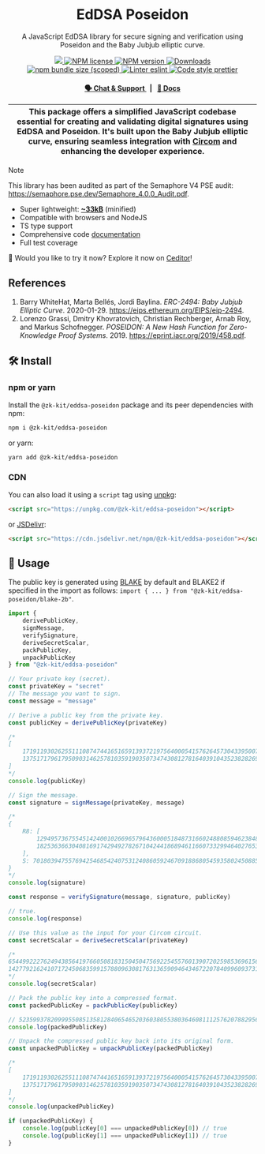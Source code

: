 <p align="center">
    <h1 align="center">
        EdDSA Poseidon
    </h1>
    <p align="center">A JavaScript EdDSA library for secure signing and verification using Poseidon and the Baby Jubjub elliptic curve.</p>
</p>

<p align="center">
    <a href="https://github.com/privacy-scaling-explorations/zk-kit">
        <img src="https://img.shields.io/badge/project-zk--kit-blue.svg?style=flat-square">
    </a>
    <a href="https://github.com/privacy-scaling-explorations/zk-kit/tree/main/packages/eddsa-poseidon/LICENSE">
        <img alt="NPM license" src="https://img.shields.io/npm/l/%40zk-kit%2Feddsa-poseidon?style=flat-square">
    </a>
    <a href="https://www.npmjs.com/package/@zk-kit/eddsa-poseidon">
        <img alt="NPM version" src="https://img.shields.io/npm/v/@zk-kit/eddsa-poseidon?style=flat-square" />
    </a>
    <a href="https://npmjs.org/package/@zk-kit/eddsa-poseidon">
        <img alt="Downloads" src="https://img.shields.io/npm/dm/@zk-kit/eddsa-poseidon.svg?style=flat-square" />
    </a>
    <a href="https://bundlephobia.com/package/@zk-kit/eddsa-poseidon">
        <img alt="npm bundle size (scoped)" src="https://img.shields.io/bundlephobia/minzip/@zk-kit/eddsa-poseidon" />
    </a>
    <a href="https://eslint.org/">
        <img alt="Linter eslint" src="https://img.shields.io/badge/linter-eslint-8080f2?style=flat-square&logo=eslint" />
    </a>
    <a href="https://prettier.io/">
        <img alt="Code style prettier" src="https://img.shields.io/badge/code%20style-prettier-f8bc45?style=flat-square&logo=prettier" />
    </a>
</p>

<div align="center">
    <h4>
        <a href="https://appliedzkp.org/discord">
            🗣️ Chat &amp; Support
        </a>
        <span>&nbsp;&nbsp;|&nbsp;&nbsp;</span>
        <a href="https://zkkit.pse.dev/modules/_zk_kit_eddsa_poseidon.html">
            📘 Docs
        </a>
    </h4>
</div>

| This package offers a simplified JavaScript codebase essential for creating and validating digital signatures using EdDSA and Poseidon. It's built upon the Baby Jubjub elliptic curve, ensuring seamless integration with [Circom](https://github.com/iden3/circom) and enhancing the developer experience. |
| ------------------------------------------------------------------------------------------------------------------------------------------------------------------------------------------------------------------------------------------------------------------------------------------------------------ |

> [!NOTE]  
> This library has been audited as part of the Semaphore V4 PSE audit: https://semaphore.pse.dev/Semaphore_4.0.0_Audit.pdf.

-   Super lightweight: [**~33kB**](https://bundlephobia.com/package/@zk-kit/eddsa-poseidon) (minified)
-   Compatible with browsers and NodeJS
-   TS type support
-   Comprehensive code [documentation](https://zkkit.pse.dev/modules/_zk_kit_eddsa_poseidon.html)
-   Full test coverage

👾 Would you like to try it now? Explore it now on [Ceditor](https://ceditor.cedoor.dev/52787e4ad57d2f2076648d509efc3448)!

## References

1. Barry WhiteHat, Marta Bellés, Jordi Baylina. _ERC-2494: Baby Jubjub Elliptic Curve_. 2020-01-29. https://eips.ethereum.org/EIPS/eip-2494.
2. Lorenzo Grassi, Dmitry Khovratovich, Christian Rechberger, Arnab Roy, and Markus Schofnegger. _POSEIDON: A New Hash Function for Zero-Knowledge Proof Systems_. 2019. https://eprint.iacr.org/2019/458.pdf.

## 🛠 Install

### npm or yarn

Install the `@zk-kit/eddsa-poseidon` package and its peer dependencies with npm:

```bash
npm i @zk-kit/eddsa-poseidon
```

or yarn:

```bash
yarn add @zk-kit/eddsa-poseidon
```

### CDN

You can also load it using a `script` tag using [unpkg](https://unpkg.com/):

```html
<script src="https://unpkg.com/@zk-kit/eddsa-poseidon"></script>
```

or [JSDelivr](https://www.jsdelivr.com/):

```html
<script src="https://cdn.jsdelivr.net/npm/@zk-kit/eddsa-poseidon"></script>
```

## 📜 Usage

The public key is generated using [BLAKE](<https://en.wikipedia.org/wiki/BLAKE_(hash_function)>) by default and BLAKE2 if specified in the import as follows: `import { ... } from "@zk-kit/eddsa-poseidon/blake-2b"`.

```typescript
import {
    derivePublicKey,
    signMessage,
    verifySignature,
    deriveSecretScalar,
    packPublicKey,
    unpackPublicKey
} from "@zk-kit/eddsa-poseidon"

// Your private key (secret).
const privateKey = "secret"
// The message you want to sign.
const message = "message"

// Derive a public key from the private key.
const publicKey = derivePublicKey(privateKey)

/*
[
    17191193026255111087474416516591393721975640005415762645730433950079177536248n,
    13751717961795090314625781035919035073474308127816403910435238282697898234143n
]
*/
console.log(publicKey)

// Sign the message.
const signature = signMessage(privateKey, message)

/*
{    
    R8: [
        12949573675545142400102669657964360005184873166024880859462384824349649539693n,
        18253636630408169174294927826710424418689461166073329946402765380454102840608n
    ],
    S: 701803947557694254685424075312408605924670918868054593580245088593184746870n
}
*/
console.log(signature)

const response = verifySignature(message, signature, publicKey)

// true.
console.log(response)

// Use this value as the input for your Circom circuit.
const secretScalar = deriveSecretScalar(privateKey)

/* 
6544992227624943856419766050818315045047569225455760139072025985369615672473
14277921624107172450683599157880963081763136590946434672207840996093731170206
*/
console.log(secretScalar)

// Pack the public key into a compressed format.
const packedPublicKey = packPublicKey(publicKey)

// 52359937820999550851358128406546520360380553803646081112576207882956925379784n
console.log(packedPublicKey)

// Unpack the compressed public key back into its original form.
const unpackedPublicKey = unpackPublicKey(packedPublicKey)

/*
[
    17191193026255111087474416516591393721975640005415762645730433950079177536248n,
    13751717961795090314625781035919035073474308127816403910435238282697898234143n
]
*/
console.log(unpackedPublicKey)

if (unpackedPublicKey) {
    console.log(publicKey[0] === unpackedPublicKey[0]) // true
    console.log(publicKey[1] === unpackedPublicKey[1]) // true
}
```
